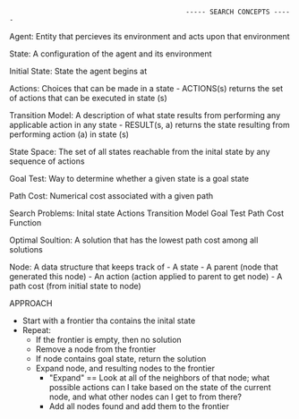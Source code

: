                                                 ----- SEARCH CONCEPTS -----
Agent:
    Entity that percieves its environment and acts upon that environment

State:
    A configuration of the agent and its environment

Initial State:
    State the agent begins at

Actions:
    Choices that can be made in a state
        - ACTIONS(s) returns the set of actions that can be executed in state (s)

Transition Model:
    A description of what state results from performing any applicable action in any state
        - RESULT(s, a) returns the state resulting from performing action (a) in state (s)
    
State Space:
    The set of all states reachable from the inital state by any sequence of actions

Goal Test:
    Way to determine whether a given state is a goal state

Path Cost:
    Numerical cost associated with a given path


Search Problems:
    Inital state
    Actions
    Transition Model
    Goal Test
    Path Cost Function

Optimal Soultion:
    A solution that has the lowest path cost among all solutions

Node:
    A data structure that keeps track of
        - A state
        - A parent (node that generated this node)
        - An action (action applied to parent to get node)
        - A path cost (from initial state to node)


APPROACH
 - Start with a frontier tha contains the inital state
 - Repeat:
    - If the frontier is empty, then no solution
    - Remove a node from the frontier
    - If node contains goal state, return the solution
    - Expand node, and resulting nodes to the frontier
        - "Expand" == Look at all of the neighbors of that node; what possible actions can I take based on the state of the current node, and what other nodes can I get to from there?
        - Add all nodes found and add them to the frontier